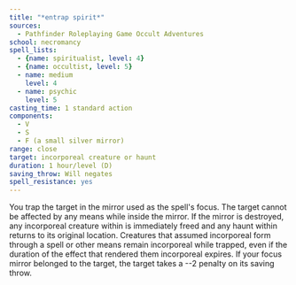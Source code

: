 ```yaml
---
title: "*entrap spirit*"
sources:
  - Pathfinder Roleplaying Game Occult Adventures
school: necromancy
spell_lists:
  - {name: spiritualist, level: 4}
  - {name: occultist, level: 5}
  - name: medium
    level: 4
  - name: psychic
    level: 5
casting_time: 1 standard action
components:
  - V
  - S
  - F (a small silver mirror)
range: close
target: incorporeal creature or haunt
duration: 1 hour/level (D)
saving_throw: Will negates
spell_resistance: yes
---
```


You trap the target in the mirror used as the spell's focus. The target cannot be affected by any means while inside the mirror. If the mirror is destroyed, any incorporeal creature within is immediately freed and any haunt within returns to its original location. Creatures that assumed incorporeal form through a spell or other means remain incorporeal while trapped, even if the duration of the effect that rendered them incorporeal expires. If your focus mirror belonged to the target, the target takes a --2 penalty on its saving throw.

